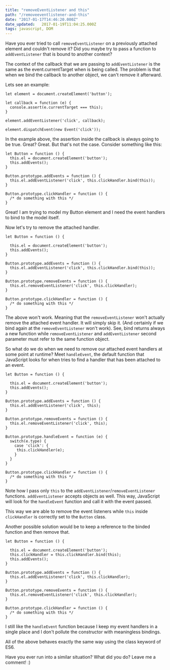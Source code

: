 ```yaml
---
title: "removeEventListener and this"
path: "/removeeventlistener-and-this"
date: "2017-01-17T14:46:20.000Z"
date_updated:   2017-01-19T11:04:25.000Z
tags: javascript, DOM
---
```


Have you ever tried to call `removeEventListener` on a previously attached element and couldn't remove it? Did you maybe try to pass a function to `addEventListener` that is bound to another context?

The context of the callback that we are passing to `addEventListener` is the same as the event.currentTarget when is being called. The problem is that when we bind the callback to another object, we can't remove it afterward.

Lets see an example:

```
let element = document.createElement('button');

let callback = function (e) {
  console.assert(e.currentTarget === this);
}

element.addEventListener('click', callback);

element.dispatchEvent(new Event('click'));
```

In the example above, the assertion inside the callback is always going to be true. Great? Great. But that's not the case. Consider something like this:

```
let Button = function () {
  this.el = document.createElement('button');
  this.addEvents();
}

Button.prototype.addEvents = function () {
  this.el.addEventListener('click', this.clickHandler.bind(this));
}

Button.prototype.clickHandler = function () {
  /* do something with this */
}
```

Great! I am trying to model my Button element and I need the event handlers to bind to the model itself.

Now let's try to remove the attached handler.

```
let Button = function () {

  this.el = document.createElement('button');
  this.addEvents();
}

Button.prototype.addEvents = function () {
  this.el.addEventListener('click', this.clickHandler.bind(this));
}

Button.prototype.removeEvents = function () {
  this.el.removeEventListener('click', this.clickHandler);
}

Button.prototype.clickHandler = function () {
  /* do something with this */
}
```

The above won't work. Meaning that the `removeEventListener` won't actually remove the attached event handler. It will simply skip it. (And certainly if we bind again at the `removeEventListener` won't work). See, bind returns always a new function while `removeEventListener` and `addEventListener` second parameter must refer to the same function object.

So what do we do when we need to remove our attached event handlers at some point at runtime? Meet `handleEvent`, the default function that JavaScript looks for when tries to find a handler that has been attached to an event.

```
let Button = function () {

  this.el = document.createElement('button');
  this.addEvents();
}

Button.prototype.addEvents = function () {
  this.el.addEventListener('click', this);
}

Button.prototype.removeEvents = function () {
  this.el.removeEventListener('click', this);
}

Button.prototype.handleEvent = function (e) {
  switch(e.type) {
    case 'click': {
     this.clickHandler(e);
    }
  }
}

Button.prototype.clickHandler = function () {
  /* do something with this */
}
```

Note how I pass only `this` to the `addEventListener`/`removeEventListener` functions.  `addEventListener` accepts objects as well. This way, JavaScript will look for the `handleEvent` function and call it with the event passed.

This way we are able to remove the event listeners while `this` inside `clickHandler` is correctly set to the `Button` class.

Another possible solution would be to keep a reference to the binded function and then remove that.

```
let Button = function () {

  this.el = document.createElement('button');
  this.clickHandler = this.clickHandler.bind(this);
  this.addEvents();
}

Button.prototype.addEvents = function () {
  this.el.addEventListener('click', this.clickHandler);
}

Button.prototype.removeEvents = function () {
  this.el.removeEventListener('click', this.clickHandler);
}

Button.prototype.clickHandler = function () {
  /* do something with this */
}
```

I still like the `handleEvent` function because I keep my event handlers in a single place and I don't pollute the constructor with meaningless bindings.

All of the above behaves exactly the same way using the class keyword of ES6.

Have you ever run into a similar situation? What did you do? Leave me a comment! :)
